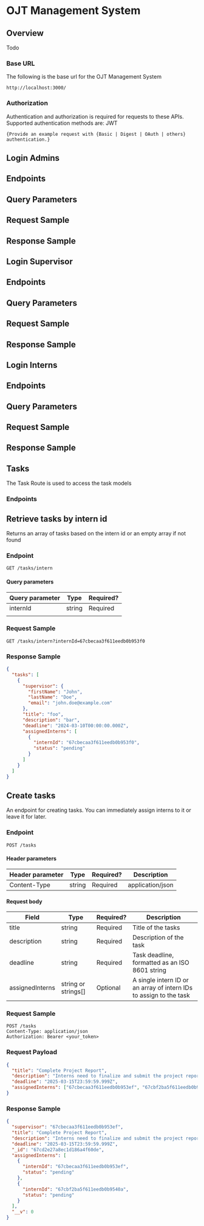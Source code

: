 # OJT Management System

## Overview

Todo

### Base URL

The following is the base url for the OJT Management System

```text
http://localhost:3000/
```

### Authorization

Authentication and authorization is required for requests to these APIs. Supported authentication methods are: JWT

```text
{Provide an example request with {Basic | Digest | OAuth | others} authentication.}
```

## Login Admins

## Endpoints

## Query Parameters

## Request Sample

## Response Sample

## Login Supervisor

## Endpoints

## Query Parameters

## Request Sample

## Response Sample

## Login Interns

## Endpoints

## Query Parameters

## Request Sample

## Response Sample

## Tasks

The Task Route is used to access the task models

### Endpoints

## Retrieve tasks by intern id

Returns an array of tasks based on the intern id or an empty array if not found

### Endpoint

```http
GET /tasks/intern
```

#### Query parameters

| Query parameter | Type   | Required? |
| --------------- | ------ | --------- |
| internId        | string | Required  |
|                 |        |           |

### Request Sample

```http
GET /tasks/intern?internId=67cbecaa3f611eedb0b953f0
```

### Response Sample

```json
{
  "tasks": [
    {
      "supervisor": {
        "firstName": "John",
        "lastName": "Doe",
        "email": "john.doe@example.com"
      },
      "title": "foo",
      "description": "bar",
      "deadline": "2024-03-10T00:00:00.000Z",
      "assignedInterns": [
        {
          "internId": "67cbecaa3f611eedb0b953f0",
          "status": "pending"
        }
      ]
    }
  ]
}
```

## Create tasks

An endpoint for creating tasks. You can immediately assign interns to it or leave it for later.

### Endpoint

```http
POST /tasks
```

#### Header parameters

| Header parameter | Type   | Required? | Description      |
| ---------------- | ------ | --------- | ---------------- |
| Content-Type     | string | Required  | application/json |

#### Request body

| Field           | Type                | Required? | Description                                                        |
| --------------- | ------------------- | --------- | ------------------------------------------------------------------ |
| title           | string              | Required  | Title of the tasks                                                 |
| description     | string              | Required  | Description of the task                                            |
| deadline        | string              | Required  | Task deadline, formatted as an ISO 8601 string                     |
| assignedInterns | string or strings[] | Optional  | A single intern ID or an array of intern IDs to assign to the task |

### Request Sample

```http
POST /tasks
Content-Type: application/json
Authorization: Bearer <your_token>
```

### Request Payload

```json
{
  "title": "Complete Project Report",
  "description": "Interns need to finalize and submit the project report.",
  "deadline": "2025-03-15T23:59:59.999Z",
  "assignedInterns": ["67cbecaa3f611eedb0b953ef", "67cbf2ba5f611eedb0b9540a"]
}
```

### Response Sample

```json
{
  "supervisor": "67cbecaa3f611eedb0b953ef",
  "title": "Complete Project Report",
  "description": "Interns need to finalize and submit the project report.",
  "deadline": "2025-03-15T23:59:59.999Z",
  "_id": "67cd2e27a8ec1d186a4f60de",
  "assignedInterns": [
    {
      "internId": "67cbecaa3f611eedb0b953ef",
      "status": "pending"
    },
    {
      "internId": "67cbf2ba5f611eedb0b9540a",
      "status": "pending"
    }
  ],
  "__v": 0
}
```
